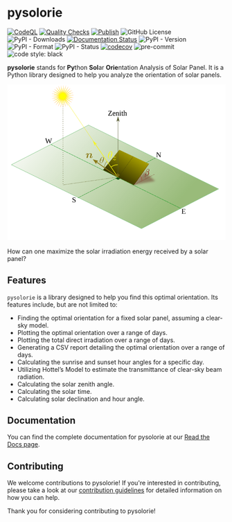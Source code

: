 # pysolorie

[![CodeQL](https://github.com/aaghamohammadi/pysolorie/actions/workflows/github-code-scanning/codeql/badge.svg?branch=main)](https://github.com/aaghamohammadi/pysolorie/actions/workflows/github-code-scanning/codeql)
[![Quality Checks](https://github.com/aaghamohammadi/pysolorie/actions/workflows/quality_checks.yml/badge.svg?branch=main)](https://github.com/aaghamohammadi/pysolorie/actions/workflows/quality_checks.yml)
[![Publish](https://github.com/aaghamohammadi/pysolorie/actions/workflows/publish.yml/badge.svg?branch=main)](https://github.com/aaghamohammadi/pysolorie/actions/workflows/publish.yml)
![GitHub License](https://img.shields.io/github/license/aaghamohammadi/pysolorie)
![PyPI - Downloads](https://img.shields.io/pypi/dm/pysolorie)
[![Documentation Status](https://readthedocs.org/projects/pysolorie/badge/?version=latest)](https://pysolorie.readthedocs.io/en/latest/?badge=latest)
![PyPI - Version](https://img.shields.io/pypi/v/pysolorie)
![PyPI - Format](https://img.shields.io/pypi/format/pysolorie)
![PyPI - Status](https://img.shields.io/pypi/status/pysolorie)
[![codecov](https://codecov.io/gh/aaghamohammadi/pysolorie/graph/badge.svg?token=TF9E8Y3Q67)](https://codecov.io/gh/aaghamohammadi/pysolorie)
![pre-commit](https://img.shields.io/badge/pre--commit-enabled-brightgreen?logo=pre-commit&logoColor=white)
![code style: black](https://img.shields.io/badge/code%20style-black-black)


**pysolorie** stands for **Py**thon **Sol**ar **Orie**ntation Analysis of Solar Panel. It is a Python library designed to help you analyze the orientation of solar panels.

<img src="docs/_static/images/solar_panel.svg" width="600">

How can one maximize the solar irradiation energy received by a solar panel?


## Features

``pysolorie`` is a library designed to help you find this optimal orientation. Its features include, but are not limited to:

- Finding the optimal orientation for a fixed solar panel, assuming a clear-sky model.
- Plotting the optimal orientation over a range of days.
- Plotting the total direct irradiation over a range of days.
- Generating a CSV report detailing the optimal orientation over a range of days.
- Calculating the sunrise and sunset hour angles for a specific day.
- Utilizing Hottel’s Model to estimate the transmittance of clear-sky beam radiation.
- Calculating the solar zenith angle.
- Calculating the solar time.
- Calculating solar declination and hour angle.



## Documentation

You can find the complete documentation for pysolorie at our [Read the Docs page](https://pysolorie.readthedocs.io/).

## Contributing

We welcome contributions to pysolorie! If you're interested in contributing, please take a look at our [contribution guidelines](https://pysolorie.readthedocs.io/en/latest/contributing.html) for detailed information on how you can help.

Thank you for considering contributing to pysolorie!
